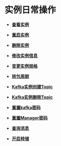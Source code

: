 # 实例日常操作<a name="ZH-CN_TOPIC_0169047401"></a>

-   **[查看实例](查看实例.md)**  

-   **[重启实例](重启实例.md)**  

-   **[删除实例](删除实例.md)**  

-   **[修改实例信息](修改实例信息.md)**  

-   **[变更实例规格](变更实例规格.md)**  

-   **[转包周期](转包周期.md)**  

-   **[Kafka实例创建Topic](Kafka实例创建Topic.md)**  

-   **[Kafka实例删除Topic](Kafka实例删除Topic.md)**  

-   **[重置kafka密码](重置kafka密码.md)**  

-   **[重置Manager密码](重置Manager密码.md)**  

-   **[查询消息](查询消息.md)**  

-   **[开启转储](开启转储.md)**  


